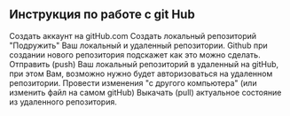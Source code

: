 ## Инструкция по работе с git Hub

Создать аккаунт на gitHub.com
Создать локальный репозиторий
"Подружить" Ваш локальный и удаленный репозитории. Github при создании нового репозитория подскажет как это можно сделать.
Отправить (push) Ваш локальный репозиторий в удаленный на gitHub, при этом Вам, возможно нужно будет авторизоваться на удаленном репозитории.
Провести изменения "с другого компьютера" (или изменить файл на самом gitHub)
Выкачать (pull) актуальное состояние из удаленного репозитория.


